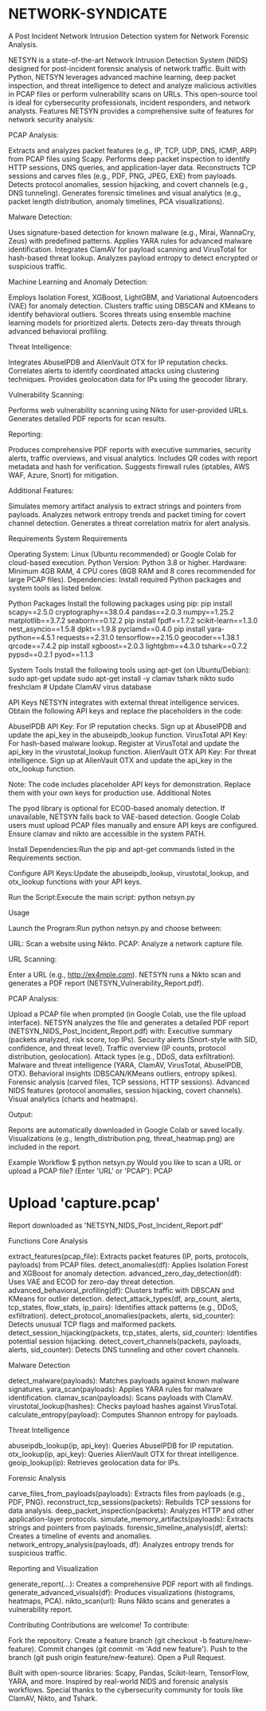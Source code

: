 # NETWORK-SYNDICATE
A Post Incident Network Intrusion Detection system for Network Forensic Analysis.

NETSYN is a state-of-the-art Network Intrusion Detection System (NIDS) designed for post-incident forensic analysis of network traffic. Built with Python, NETSYN leverages advanced machine learning, deep packet inspection, and threat intelligence to detect and analyze malicious activities in PCAP files or perform vulnerability scans on URLs. This open-source tool is ideal for cybersecurity professionals, incident responders, and network analysts.
Features
NETSYN provides a comprehensive suite of features for network security analysis:

PCAP Analysis:

Extracts and analyzes packet features (e.g., IP, TCP, UDP, DNS, ICMP, ARP) from PCAP files using Scapy.
Performs deep packet inspection to identify HTTP sessions, DNS queries, and application-layer data.
Reconstructs TCP sessions and carves files (e.g., PDF, PNG, JPEG, EXE) from payloads.
Detects protocol anomalies, session hijacking, and covert channels (e.g., DNS tunneling).
Generates forensic timelines and visual analytics (e.g., packet length distribution, anomaly timelines, PCA visualizations).


Malware Detection:

Uses signature-based detection for known malware (e.g., Mirai, WannaCry, Zeus) with predefined patterns.
Applies YARA rules for advanced malware identification.
Integrates ClamAV for payload scanning and VirusTotal for hash-based threat lookup.
Analyzes payload entropy to detect encrypted or suspicious traffic.


Machine Learning and Anomaly Detection:

Employs Isolation Forest, XGBoost, LightGBM, and Variational Autoencoders (VAE) for anomaly detection.
Clusters traffic using DBSCAN and KMeans to identify behavioral outliers.
Scores threats using ensemble machine learning models for prioritized alerts.
Detects zero-day threats through advanced behavioral profiling.


Threat Intelligence:

Integrates AbuseIPDB and AlienVault OTX for IP reputation checks.
Correlates alerts to identify coordinated attacks using clustering techniques.
Provides geolocation data for IPs using the geocoder library.


Vulnerability Scanning:

Performs web vulnerability scanning using Nikto for user-provided URLs.
Generates detailed PDF reports for scan results.


Reporting:

Produces comprehensive PDF reports with executive summaries, security alerts, traffic overviews, and visual analytics.
Includes QR codes with report metadata and hash for verification.
Suggests firewall rules (iptables, AWS WAF, Azure, Snort) for mitigation.


Additional Features:

Simulates memory artifact analysis to extract strings and pointers from payloads.
Analyzes network entropy trends and packet timing for covert channel detection.
Generates a threat correlation matrix for alert analysis.



Requirements
System Requirements

Operating System: Linux (Ubuntu recommended) or Google Colab for cloud-based execution.
Python Version: Python 3.8 or higher.
Hardware: Minimum 4GB RAM, 4 CPU cores (8GB RAM and 8 cores recommended for large PCAP files).
Dependencies: Install required Python packages and system tools as listed below.

Python Packages
Install the following packages using pip:
pip install scapy==2.5.0 cryptography==38.0.4 pandas==2.0.3 numpy==1.25.2 matplotlib==3.7.2 seaborn==0.12.2
pip install fpdf==1.7.2 scikit-learn==1.3.0 nest_asyncio==1.5.8 dpkt==1.9.8 pyclamd==0.4.0
pip install yara-python==4.5.1 requests==2.31.0 tensorflow==2.15.0 geocoder==1.38.1 qrcode==7.4.2
pip install xgboost==2.0.3 lightgbm==4.3.0 tshark==0.7.2 pypsd==0.2.1 pyod==1.1.3

System Tools
Install the following tools using apt-get (on Ubuntu/Debian):
sudo apt-get update
sudo apt-get install -y clamav tshark nikto
sudo freshclam  # Update ClamAV virus database

API Keys
NETSYN integrates with external threat intelligence services. Obtain the following API keys and replace the placeholders in the code:

AbuseIPDB API Key: For IP reputation checks. Sign up at AbuseIPDB and update the api_key in the abuseipdb_lookup function.
VirusTotal API Key: For hash-based malware lookup. Register at VirusTotal and update the api_key in the virustotal_lookup function.
AlienVault OTX API Key: For threat intelligence. Sign up at AlienVault OTX and update the api_key in the otx_lookup function.

Note: The code includes placeholder API keys for demonstration. Replace them with your own keys for production use.
Additional Notes

The pyod library is optional for ECOD-based anomaly detection. If unavailable, NETSYN falls back to VAE-based detection.
Google Colab users must upload PCAP files manually and ensure API keys are configured.
Ensure clamav and nikto are accessible in the system PATH.


Install Dependencies:Run the pip and apt-get commands listed in the Requirements section.

Configure API Keys:Update the abuseipdb_lookup, virustotal_lookup, and otx_lookup functions with your API keys.

Run the Script:Execute the main script:
python netsyn.py



Usage

Launch the Program:Run python netsyn.py and choose between:

URL: Scan a website using Nikto.
PCAP: Analyze a network capture file.


URL Scanning:

Enter a URL (e.g., http://ex4mple.com).
NETSYN runs a Nikto scan and generates a PDF report (NETSYN_Vulnerability_Report.pdf).


PCAP Analysis:

Upload a PCAP file when prompted (in Google Colab, use the file upload interface).
NETSYN analyzes the file and generates a detailed PDF report (NETSYN_NIDS_Post_Incident_Report.pdf) with:
Executive summary (packets analyzed, risk score, top IPs).
Security alerts (Snort-style with SID, confidence, and threat level).
Traffic overview (IP counts, protocol distribution, geolocation).
Attack types (e.g., DDoS, data exfiltration).
Malware and threat intelligence (YARA, ClamAV, VirusTotal, AbuseIPDB, OTX).
Behavioral insights (DBSCAN/KMeans outliers, entropy spikes).
Forensic analysis (carved files, TCP sessions, HTTP sessions).
Advanced NIDS features (protocol anomalies, session hijacking, covert channels).
Visual analytics (charts and heatmaps).




Output:

Reports are automatically downloaded in Google Colab or saved locally.
Visualizations (e.g., length_distribution.png, threat_heatmap.png) are included in the report.



Example Workflow
$ python netsyn.py
Would you like to scan a URL or upload a PCAP file? (Enter 'URL' or 'PCAP'): PCAP
# Upload 'capture.pcap'
Report downloaded as 'NETSYN_NIDS_Post_Incident_Report.pdf'

Functions
Core Analysis

extract_features(pcap_file): Extracts packet features (IP, ports, protocols, payloads) from PCAP files.
detect_anomalies(df): Applies Isolation Forest and XGBoost for anomaly detection.
advanced_zero_day_detection(df): Uses VAE and ECOD for zero-day threat detection.
advanced_behavioral_profiling(df): Clusters traffic with DBSCAN and KMeans for outlier detection.
detect_attack_types(df, arp_count, alerts, tcp_states, flow_stats, ip_pairs): Identifies attack patterns (e.g., DDoS, exfiltration).
detect_protocol_anomalies(packets, alerts, sid_counter): Detects unusual TCP flags and malformed packets.
detect_session_hijacking(packets, tcp_states, alerts, sid_counter): Identifies potential session hijacking.
detect_covert_channels(packets, payloads, alerts, sid_counter): Detects DNS tunneling and other covert channels.

Malware Detection

detect_malware(payloads): Matches payloads against known malware signatures.
yara_scan(payloads): Applies YARA rules for malware identification.
clamav_scan(payloads): Scans payloads with ClamAV.
virustotal_lookup(hashes): Checks payload hashes against VirusTotal.
calculate_entropy(payload): Computes Shannon entropy for payloads.

Threat Intelligence

abuseipdb_lookup(ip, api_key): Queries AbuseIPDB for IP reputation.
otx_lookup(ip, api_key): Queries AlienVault OTX for threat intelligence.
geoip_lookup(ip): Retrieves geolocation data for IPs.

Forensic Analysis

carve_files_from_payloads(payloads): Extracts files from payloads (e.g., PDF, PNG).
reconstruct_tcp_sessions(packets): Rebuilds TCP sessions for data analysis.
deep_packet_inspection(packets): Analyzes HTTP and other application-layer protocols.
simulate_memory_artifacts(payloads): Extracts strings and pointers from payloads.
forensic_timeline_analysis(df, alerts): Creates a timeline of events and anomalies.
network_entropy_analysis(payloads, df): Analyzes entropy trends for suspicious traffic.

Reporting and Visualization

generate_report(...): Creates a comprehensive PDF report with all findings.
generate_advanced_visuals(df): Produces visualizations (histograms, heatmaps, PCA).
nikto_scan(url): Runs Nikto scans and generates a vulnerability report.


Contributing
Contributions are welcome! To contribute:

Fork the repository.
Create a feature branch (git checkout -b feature/new-feature).
Commit changes (git commit -m 'Add new feature').
Push to the branch (git push origin feature/new-feature).
Open a Pull Request.


Built with open-source libraries: Scapy, Pandas, Scikit-learn, TensorFlow, YARA, and more.
Inspired by real-world NIDS and forensic analysis workflows.
Special thanks to the cybersecurity community for tools like ClamAV, Nikto, and Tshark.


